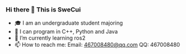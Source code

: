 ### Hi there 👋 This is SweCui

- 🎓 I am an undergraduate student majoring
- 🦾 I can program in C++, Python and Java
- 🌱 I’m currently learning ros2
- 📫 How to reach me: Email: 467008480@qq.com QQ: 467008480


